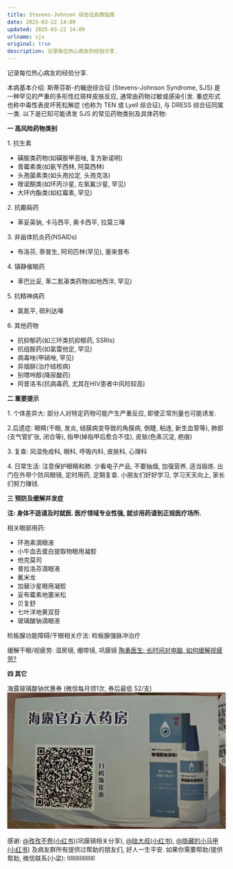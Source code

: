 ```yaml
---
title: Stevens-Johnson 综合征自救指南
date: 2025-03-22 14:09
updated: 2025-03-22 14:09
urlname: sjs
original: true
description: 记录每位热心病友的经验分享.
---
```

记录每位热心病友的经验分享.
<!--more-->
本病基本介绍: 
斯蒂芬斯-约翰逊综合征 (Stevens-Johnson Syndrome, SJS) 是一种罕见的严重的多形性红斑样皮肤反应, 通常由药物过敏或感染引发. 
重症形式也称中毒性表皮坏死松解症 (也称为 TEN 或 Lyell 综合征), 与 DRESS 综合征同属一类.
以下是已知可能诱发 SJS 的常见药物类别及具体药物: 

**一 高风险药物类别**

1. 抗生素
- 磺胺类药物(如磺胺甲恶唑, 复方新诺明)
- 青霉素类(如氨苄西林, 阿莫西林)
- 头孢菌素类(如头孢拉定, 头孢克洛)
- 喹诺酮类(如环丙沙星, 左氧氟沙星, 罕见)
- 大环内酯类(如红霉素, 罕见)

2. 抗癫痫药
- 苯妥英钠, 卡马西平, 奥卡西平, 拉莫三嗪

3. 非甾体抗炎药(NSAIDs)
- 布洛芬, 萘普生, 阿司匹林(罕见), 塞来昔布

4. 镇静催眠药
- 苯巴比妥, 苯二氮䓬类药物(如地西泮, 罕见)

5. 抗精神病药
- 氯氮平, 硫利达嗪

6. 其他药物
- 抗抑郁药(如三环类抗抑郁药, SSRIs)
- 抗组胺药(如氯雷他定, 罕见)
- 病毒唑(甲硝唑, 罕见)
- 异烟肼(治疗结核病)
- 别嘌呤醇(降尿酸药)
- 阿昔洛韦(抗病毒药, 尤其在HIV患者中风险较高)

**二 重要提示**

1. 个体差异大: 部分人对特定药物可能产生严重反应, 即使正常剂量也可能诱发. 

2.后遗症: 眼睛(干眼, 发炎, 结膜病变导致的角膜病, 倒睫, 粘连, 新生血管等), 肺部(支气管扩张, 闭合等), 指甲(掉指甲后愈合不佳), 皮肤(色素沉淀, 疤痕)

3. 复查: 风湿免疫科, 眼科, 呼吸内科, 皮肤科, 心理科

4. 日常生活: 注意保护眼睛和肺. 少看电子产品, 不要抽烟, 加强营养, 适当锻炼. 出门在外带个防风眼镜, 定时用药, 定期复查. 小朋友们好好学习, 学习天天向上, 家长们努力赚钱.  

**三 预防及缓解并发症**

**注: 身体不适请及时就医. 医疗领域专业性强, 就诊用药请到正规医疗场所.**

相关眼部用药:
- 环孢素滴眼液
- 小牛血去蛋白提取物眼用凝胶
- 他克莫司
- 普拉洛芬滴眼液
- 氟米龙
- 加替沙星眼用凝胶
- 妥布霉素地塞米松
- 贝复舒
- 七叶洋地黄双苷
- 玻璃酸钠滴眼液

睑板腺功能障碍/干眼相关疗法: 睑板腺强脉冲治疗

缓解干眼/视疲劳:
湿房镜, 绷带镜, 巩膜镜
[陶勇医生: 长时间对电脑, 如何缓解视疲劳?](https://article.xuexi.cn/articles/index.html?art_id=14700073875214592325)

**四 其它**

海露玻璃酸钠优惠券 (微信每月领1次, 券后最低 52/支)
![hylo_qr](/picture/hylo_qr.jpg)

感谢: [@孜孜不卷(小红书)](https://www.xiaohongshu.com/user/profile/5e913068000000000100bb78)(巩膜镜相关分享), [@陆大叔(小红书)](https://www.xiaohongshu.com/user/profile/5f942e8200000000010096e3), [@隐藏的小马甲(小红书)](https://www.xiaohongshu.com/user/profile/54165079b4c4d610ba4464ee)
及病友群所有提供过帮助的朋友们, 好人一生平安.
如果你需要帮助/提供帮助, 微信联系(小梁): IIIlllIIIlllIlIlll